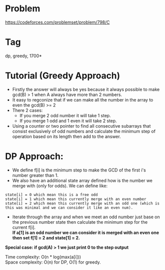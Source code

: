 # Problem
https://codeforces.com/problemset/problem/798/C
# Tag
dp, greedy, 1700*
# Tutorial (Greedy Approach)
  - Firstly the answer will always be yes because it always possible to make gcd(B) > 1 when A always have more than 2 numbers.
  - It easy to regconize that if we can make all the number in the array to even the gcd(B) >= 2
  - There 2 cases:
      + If you merge 2 odd number it will take 1 step.
      + If you merge 1 odd and 1 even it will take 2 step.
  - Using a counter or two pointer to find all consecutive subarrays that consist exclusively of odd numbers and calculate the minimum step of operation based on its length then add to the answer.

# DP Approach:
  - We define f[i] is the minimum step to make the GCD of the first i's number greater than 1.
  - We also have an additional state array defined how is the number we merge with (only for odds). We can define like:
  ```
  state[i] = 0 which mean this is a free odd
  state[i] = 1 which mean this currently merge with an even number
  state[i] = 2 which mean this currently merge with an odd one (which is this was minimal and we can consider it like an even num).
  ```
  - Iterate through the array and when we meet an odd number just base on the previous number state then calculate the minimum step for the current f[i].<br>
  **If a[1] is an odd number we can consider it is merged with an even one then set f[1] = 2 and state[1] = 2.** <br>

**Special case: if gcd(A) > 1 we just print 0 to the step output**  

Time complexity: O(n * log(max(a[i]))<br>
Space complexity: O(n) for DP, O(1) for greedy.
